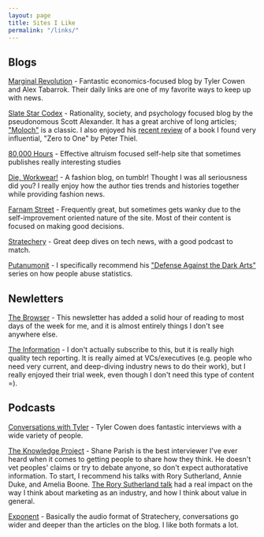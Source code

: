 ```yaml
---
layout: page
title: Sites I Like
permalink: "/links/"
---
```


## Blogs

[Marginal Revolution](https://marginalrevolution.com) - 
Fantastic economics-focused blog by Tyler Cowen and Alex Tabarrok.
Their daily links are one of my favorite ways to keep up with news.

[Slate Star Codex](https://slatestarcodex.com) -
Rationality, society, and psychology focused blog by the pseudonomous Scott Alexander.
It has a great archive of long articles;
["Moloch"](https://slatestarcodex.com/2014/07/30/meditations-on-moloch/) is a classic.
I also enjoyed his
[recent review](https://slatestarcodex.com/2019/01/31/book-review-zero-to-one/)
of a book I found very influential, "Zero to One"
by Peter Thiel.

[80,000 Hours](https://80000hours.org) - 
Effective altruism focused self-help site that sometimes publishes really interesting studies

[Die, Workwear!](https://dieworkwear.com) - 
A fashion blog, on tumblr! Thought I was all seriousness did you?
I really enjoy how the author ties trends and histories together while providing fashion news.

[Farnam Street](https://fs.blog) - 
Frequently great, but sometimes gets wanky due to the self-improvement oriented nature of the site.
Most of their content is focused on making good decisions.

[Stratechery](https://stratechery.com/) - 
Great deep dives on tech news, with a good podcast to match.

[Putanumonit](https://putanumonit.com/) - 
I specifically recommend his
["Defense Against the Dark Arts"](https://putanumonit.com/category/defense-against-the-dark-arts/)
series on how people abuse statistics.

## Newletters

[The Browser](https://thebrowser.com/) - 
This newsletter has added a solid hour of reading to most days of the week for me,
and it is almost entirely things I don't see anywhere else.

[The Information](https://www.theinformation.com/) - 
I don't actually subscribe to this, but it is really high quality tech reporting.
It is really aimed at VCs/executives (e.g. people who need very current,
and deep-diving industry news to do their work), but I really enjoyed their
trial week, even though I don't need this type of content =).

## Podcasts

[Conversations with Tyler](https://conversationswithtyler.com/) - 
Tyler Cowen does fantastic interviews with a wide variety of people.

[The Knowledge Project](https://fs.blog/the-knowledge-project/) - 
Shane Parish is the best interviewer I've ever heard when it comes to getting
people to share how they think. He doesn't vet peoples' claims or
try to debate anyone, so don't expect authoratative information.
To start, I recommend his talks with Rory Sutherland, Annie Duke, and Amelia Boone.
[The Rory Sutherland talk](https://fs.blog/rory-sutherland/)
had a real impact on the way I think about marketing as
an industry, and how I think about value in general.

[Exponent](https://exponent.fm/) - 
Basically the audio format of Stratechery, conversations go wider and
deeper than the articles on the blog. I like both formats a lot.

